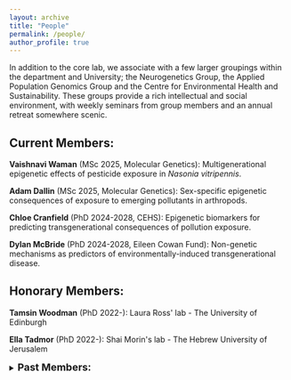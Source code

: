 ```yaml
---
layout: archive
title: "People"
permalink: /people/
author_profile: true
---
```


In addition to the core lab, we associate with a few larger groupings within the department and University; the Neurogenetics Group, the Applied Population Genomics Group and the Centre for Environmental Health and Sustainability. These groups provide a rich intellectual and social environment, with weekly seminars from group members and an annual retreat somewhere scenic.

<h2>Current Members:</h2>
<!-- <b>Cara Dixon</b> (Summer student 2025, UoL SURE): Studying the phenotypic and epigenetic responses in the pollinator <i>Bombus terrestris</i> under Martian conditions: implications for Mars habitability. -->

<!-- <b>Dyuti Banerjee</b> (MSc 2025, Molecular Genetics): XXX. -->

<!-- <b>Mitch Wosinski</b> (MSc 2025, Bioinformatics): How robust is the epigentic clock in <i>Daphnia magna</i>? -->

<!-- <b>Cara Dixon</b> (PhD 2025-2029, MIBTP): XXX. -->

<!-- <b>Dayna Cottam</b> (PhD 2025-2029, CENTA): Multigenerational epigenetic consequences of pollution exposure in wild fish populations. -->

<b>Vaishnavi Waman</b> (MSc 2025, Molecular Genetics): Multigenerational epigenetic effects of pesticide exposure in <i>Nasonia vitripennis</i>.

<b>Adam Dallin</b> (MSc 2025, Molecular Genetics): Sex-specific epigenetic consequences of exposure to emerging pollutants in arthropods. 

<b>Chloe Cranfield</b> (PhD 2024-2028, CEHS): Epigenetic biomarkers for predicting transgenerational consequences of pollution exposure.

<b>Dylan McBride</b> (PhD 2024-2028, Eileen Cowan Fund): Non-genetic mechanisms as predictors of environmentally-induced transgenerational disease.


<h2>Honorary Members:</h2>
<b>Tamsin Woodman</b> (PhD 2022-): Laura Ross' lab - The University of Edinburgh

<b>Ella Tadmor</b> (PhD 2022-): Shai Morin's lab - The Hebrew University of Jerusalem


<details>
  <summary> <b><font size="+1">Past Members:</font></b> </summary>

<p><b>Naomi Musto</b> (MBiolSci 2025, Bioinformatics): Differential expression of epigenetic regulating genes across evolutionary time in response to pollution.</p>

<p><b>Ewan Edwards</b> (BSc 2024-2025, Natural Sciences): Phenotypic and DNA methylation changes in <i>Nasonia vitripennis</i> in response to microplastics.</p>

<p><b>Zainab Kanu</b> (MSc 2024, Bioinformatics): Developmental expression of DNMT genes in the ecotoxicological model organism, <i>Parhyale hawaiensis</i>.</p>

<p><b>Enioluwa Olawoore</b> (Summer student 2024, Edge Hill Opportunity Fund): Epigenetic effects of pollution in the marine amphipod, <i>Parhyale hawaiensis</i>.</p>

<p><b>Lidia Tembo</b> (Summer student 2024, CENTA REP): Epigenetic effects of upstream eutrohpication in the marine amphipod, <i>Parhyale hawaiensis</i>.</p>

<p><b>Kane Fortune</b> (Summer student 2024, CENTA REP): Epigenetic effects of microplastics in the marine amphipod, <i>Parhyale hawaiensis</i>.</p>

<p><b>Joshua Byrne</b> (Summer student 2024, Edge Hill Opportunity Fund): The effect of an arable herbicide on the epigenetic landscape of <i>Daphnia magna</i> and <i>Nasonia vitripennis</i>.</p>

</details>

